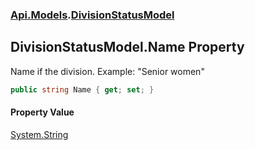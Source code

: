 ### [Api.Models](Api_Models.md 'Api.Models').[DivisionStatusModel](Api_Models_DivisionStatusModel.md 'Api.Models.DivisionStatusModel')
## DivisionStatusModel.Name Property
Name if the division. Example: "Senior women"  
```csharp
public string Name { get; set; }
```
#### Property Value
[System.String](https://docs.microsoft.com/en-us/dotnet/api/System.String 'System.String')
